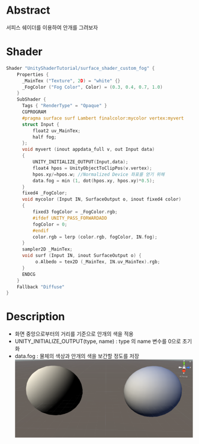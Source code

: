 # Abstract

서피스 쉐이더를 이용하여 안개를 그려보자

# Shader

```c
Shader "UnityShaderTutorial/surface_shader_custom_fog" {
	Properties {
      _MainTex ("Texture", 2D) = "white" {}
      _FogColor ("Fog Color", Color) = (0.3, 0.4, 0.7, 1.0)
    }
    SubShader {
      Tags { "RenderType" = "Opaque" }
      CGPROGRAM
      #pragma surface surf Lambert finalcolor:mycolor vertex:myvert
      struct Input {
          float2 uv_MainTex;
          half fog;
      };
      void myvert (inout appdata_full v, out Input data)
      {
          UNITY_INITIALIZE_OUTPUT(Input,data);
          float4 hpos = UnityObjectToClipPos(v.vertex);
          hpos.xy/=hpos.w; //Normalized Device 좌표를 얻기 위해
          data.fog = min (1, dot(hpos.xy, hpos.xy)*0.5);
      }
      fixed4 _FogColor;
      void mycolor (Input IN, SurfaceOutput o, inout fixed4 color)
      {
          fixed3 fogColor = _FogColor.rgb;
          #ifdef UNITY_PASS_FORWARDADD
          fogColor = 0;
          #endif
          color.rgb = lerp (color.rgb, fogColor, IN.fog);
      }
      sampler2D _MainTex;
      void surf (Input IN, inout SurfaceOutput o) {
           o.Albedo = tex2D (_MainTex, IN.uv_MainTex).rgb;
      }
      ENDCG
    } 
    Fallback "Diffuse"
}
```

# Description

* 화면 중앙으로부터의 거리를 기준으로 안개의 색을 적용
* UNITY_INITIALIZE_OUTPUT(type, name) : type 의 name 변수를 0으로 초기화
* data.fog : 물체의 색상과 안개의 색을 보간할 정도를 저장
![](/Assets/Tutorials/surface_shader_custom_fog/fog.png)
